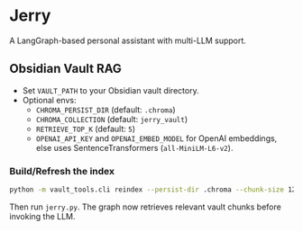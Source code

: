 # Jerry

A LangGraph-based personal assistant with multi-LLM support.

## Obsidian Vault RAG

- Set `VAULT_PATH` to your Obsidian vault directory.
- Optional envs:
  - `CHROMA_PERSIST_DIR` (default: `.chroma`)
  - `CHROMA_COLLECTION` (default: `jerry_vault`)
  - `RETRIEVE_TOP_K` (default: `5`)
  - `OPENAI_API_KEY` and `OPENAI_EMBED_MODEL` for OpenAI embeddings, else uses SentenceTransformers (`all-MiniLM-L6-v2`).

### Build/Refresh the index

```bash
python -m vault_tools.cli reindex --persist-dir .chroma --chunk-size 1200 --chunk-overlap 200
```

Then run `jerry.py`. The graph now retrieves relevant vault chunks before invoking the LLM.